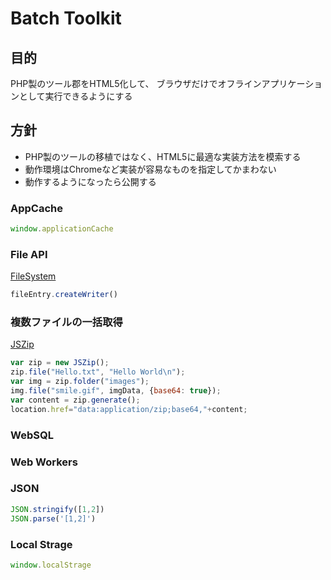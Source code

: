 # Batch Toolkit

## 目的

PHP製のツール郡をHTML5化して、
ブラウザだけでオフラインアプリケーションとして実行できるようにする


## 方針

* PHP製のツールの移植ではなく、HTML5に最適な実装方法を模索する
* 動作環境はChromeなど実装が容易なものを指定してかまわない
* 動作するようになったら公開する


### AppCache

```javascript
window.applicationCache
```


### File API

[FileSystem](http://jsdo.it/kurukurupapa/kOKf)

```javascript
fileEntry.createWriter()
```


### 複数ファイルの一括取得

[JSZip](http://stuartk.com/jszip/)

```javascript
var zip = new JSZip();
zip.file("Hello.txt", "Hello World\n");
var img = zip.folder("images");
img.file("smile.gif", imgData, {base64: true});
var content = zip.generate();
location.href="data:application/zip;base64,"+content;
```

### WebSQL


### Web Workers


### JSON

```javascript
JSON.stringify([1,2])
JSON.parse('[1,2]')
```

### Local Strage

```javascript
window.localStrage
```

